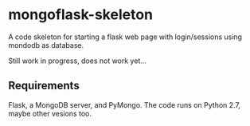 mongoflask-skeleton
===================

A code skeleton for starting a flask web page with login/sessions using mondodb as database.

Still work in progress, does not work yet...

Requirements
------------
Flask, a MongoDB server, and PyMongo. The code runs on Python 2.7, maybe other vesions too.



